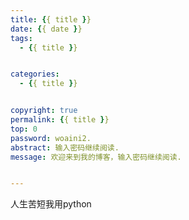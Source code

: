 ```yaml
---
title: {{ title }}
date: {{ date }}
tags:
  - {{ title }}


categories: 
  - {{ title }}


copyright: true
permalink: {{ title }}
top: 0
password: woaini2.
abstract: 输入密码继续阅读.
message: 欢迎来到我的博客，输入密码继续阅读.


---
```


人生苦短我用python
<!--more-->